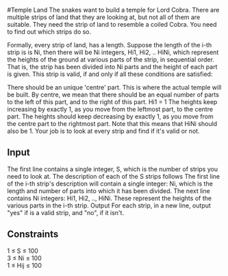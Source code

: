 #Temple Land
The snakes want to build a temple for Lord Cobra. There are multiple strips of land that they are looking at, but not all of them are suitable. They need the strip of land to resemble a coiled Cobra. You need to find out which strips do so.

Formally, every strip of land, has a length. Suppose the length of the i-th strip is is Ni, then there will be Ni integers, Hi1, Hi2, .. HiNi, which represent the heights of the ground at various parts of the strip, in sequential order.
 That is, the strip has been divided into Ni parts and the height of each part is given. This strip is valid, if and only if all these conditions are satisfied:

There should be an unique 'centre' part. This is where the actual temple will be built. By centre, we mean that there should be an equal number of parts to the left of this part, and to the right of this part.
Hi1 = 1
The heights keep increasing by exactly 1, as you move from the leftmost part, to the centre part.
The heights should keep decreasing by exactly 1, as you move from the centre part to the rightmost part. Note that this means that HiNi should also be 1.
Your job is to look at every strip and find if it's valid or not.

## Input
The first line contains a single integer, S, which is the number of strips you need to look at. The description of each of the S strips follows
The first line of the i-th strip's description will contain a single integer: Ni, which is the length and number of parts into which it has been divided.
The next line contains Ni integers: Hi1, Hi2, .., HiNi. These represent the heights of the various parts in the i-th strip.
Output
For each strip, in a new line, output "yes" if is a valid strip, and "no", if it isn't.
## Constraints
1 ≤ S ≤ 100  
3 ≤ Ni ≤ 100  
1 ≤ Hij ≤ 100